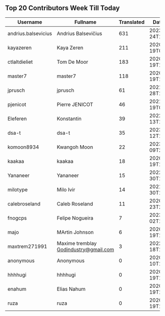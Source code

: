 ## Top 20 Contributors Week Till Today ##
|Username|Fullname|Translated|DateJoined|
|--------|--------|----------|----------|
|andrius.balsevicius|Andrius Balsevičius|631|2023-03-24T13:18:42.|
|kayazeren|Kaya Zeren|211|2020-06-19T07:05:24Z|
|ctlaltdieliet|Tom De Moor|183|2020-06-19T16:30:47Z|
|master7|master7|118|2020-06-19T18:20:39.|
|jprusch|jprusch|61|2021-06-28T12:00:18.|
|pjenicot|Pierre JENICOT|46|2021-03-19T08:51:04.|
|Eleferen|Konstantin|39|2022-10-13T14:04:24Z|
|dsa-t|dsa-t|35|2023-04-12T16:58:38.|
|komoon8934|Kwangoh Moon|22|2023-03-09T23:10:06.|
|kaakaa|kaakaa|18|2020-06-19T18:20:26Z|
|Yananeer|Yananeer|15|2022-07-30T18:18:28.|
|milotype|Milo Ivir|14|2021-10-30T10:27:42.|
|calebroseland|Caleb Roseland|11|2020-07-23T21:29:21.|
|fnogcps|Felipe Nogueira|7|2023-03-02T12:48:46.|
|majo|MArtin Johnson|6|2020-06-19T18:19:45Z|
|maxtrem271991|Maxime tremblay Godindustry@gmail.com|3|2022-03-18T11:36:10.|
|anonymous|Anonymous|0|2020-06-10T18:34:14.|
|hhhhugi|hhhhugi|0|2020-06-19T18:18:56.|
|enahum|Elias  Nahum|0|2020-06-19T18:18:56Z|
|ruza|ruza|0|2020-06-19T18:18:57.|

